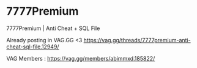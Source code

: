 # 7777Premium
7777Premium | Anti Cheat + SQL File

Already posting in VAG.GG <3 https://vag.gg/threads/7777premium-anti-cheat-sql-file.12949/

VAG Members : https://vag.gg/members/abimmxd.185822/


